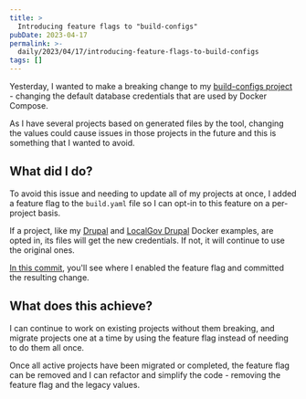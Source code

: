```yaml
---
title: >
  Introducing feature flags to "build-configs"
pubDate: 2023-04-17
permalink: >-
  daily/2023/04/17/introducing-feature-flags-to-build-configs
tags: []
---
```


Yesterday, I wanted to make a breaking change to my [build-configs project]({{site.url}}/daily/2023/03/04/why-i-built-a-tool-to-generate-configuration-files) - changing the default database credentials that are used by Docker Compose.

As I have several projects based on generated files by the tool, changing the values could cause issues in those projects in the future and this is something that I wanted to avoid.

## What did I do?

To avoid this issue and needing to update all of my projects at once, I added a feature flag to the `build.yaml` file so I can opt-in to this feature on a per-project basis.

If a project, like my [Drupal](https://github.com/opdavies/docker-example-drupal) and [LocalGov Drupal](https://github.com/opdavies/docker-example-drupal-localgov) Docker examples, are opted in, its files will get the new credentials. If not, it will continue to use the original ones.

[In this commit](https://github.com/opdavies/docker-example-drupal/commit/3f496168d5c32f9706970519023b431ee02c4b19), you'll see where I enabled the feature flag and committed the resulting change.

## What does this achieve?

I can continue to work on existing projects without them breaking, and migrate projects one at a time by using the feature flag instead of needing to do them all once.

Once all active projects have been migrated or completed, the feature flag can be removed and I can refactor and simplify the code - removing the feature flag and the legacy values.
